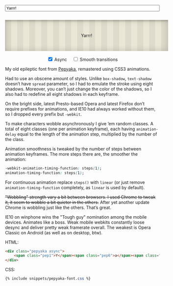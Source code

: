 <style>
    .pep-holder {
        text-align: center;
        padding: 3em 1em;
        margin-left: 0;
        margin-right: 0;
        width: 100%;
        max-width: 100%;
        margin-bottom: 0.5em;
        box-shadow: inset 0 0 1.5em rgba(15,15,0,0.2),
                    inset 0 0.3em 0.3em rgba(15,15,0,0.2);
        background-size: 2.8em 2.8em;
        background-color: #ebe7d7;
        background-image: -webkit-linear-gradient(0deg, rgba(0,0,0,.05) 50%, transparent 50%, transparent);
        background-image: -moz-linear-gradient(0deg, rgba(0,0,0,.05) 50%, transparent 50%, transparent);
        background-image: linear-gradient(90deg, rgba(0,0,0,.05) 50%, transparent 50%, transparent);
    }

    .pep-holder > p {
        margin: 0;
    }

    .pep-input-holder {
        margin-top: 1em;
        margin-bottom: 2em;
    }

    #pep_input {
        width: 100%;
    }

    .pep-constols-holder {
        text-align: center;
    }

    .pep-constols-holder label {
        display: inline-block;
        margin: 0.2em 0.5em 0 0.5em;
    }

    html.no-js .pep-input-holder,
    html.no-js .pep-constols-holder {
        display: none;
    }
</style>

<script>
dzDelayed.push(function() {
    if (!Modernizr.textshadow || !Modernizr.cssanimations || !Modernizr.csstransforms) {
        $('.pep-holder').html('<p><i class="icon-bug"></i> Ooops! Your browser <i>cannot into animations</i>!</p>');
        return;
    }

    var pepBox = $('.pepyaka'),
        pepInput = $('#pep_input'),
        asyncInput = $('#async'),
        sharpInput = $('#sharp'),
        canExecEvent = true,
        val = pepInput[0].value,
        oldRand;

    function redraw() {
        var result = '';

        val = pepInput[0].value;

        for (var i = 0; i < val.length; i++) {
            var rand = antiJekpotRandom(0, 7, oldRand);

            oldRand = rand;

            result += '<span class="pep'+rand+'">' + (val[i]==' '?'&nbsp;':val[i]) + '</span>';
        }

        if (!result) result = '<i class="icon-bug"></i>';

        pepBox.html(result);

        canExecEvent = false;
        setTimeout(function() {
            canExecEvent = true;
        }, 50);
    }

    pepInput.on('change input keyup blur', function() {
        if (canExecEvent && val != pepInput[0].value) redraw();
    })

    asyncInput.on('change', function() {
        pepBox.toggleClass('async');
        redraw();
    });

    sharpInput.on('change', function() {
        pepBox.toggleClass('smooth');
        redraw();
    });

    moveCursorToEnd(pepInput[0]);
});
</script>

<p class="pep-input-holder">
    <input type="text" value="Yarrr!" id="pep_input" class="big" placeholder="Type something">
</p>

<div class="pep-holder">
    <p class="pepyaka async">
        <span class="pep1">Y</span><span class="pep6">a</span><span class="pep2">r</span><span class="pep0">r</span><span class="pep4">r</span><span class="pep7">!</span>
    </p>
</div>

<p class="pep-constols-holder">
    <label><input type="checkbox" id="async" checked> Async</label>
    <label><input type="checkbox" id="sharp"> Smooth transitions</label>
</p>

My old epileptic font from [Pepyaka](http://pepyaka.su), remastered using CSS3 animations.

Had to use an obscene amount of styles. Unlike `box-shadow`, `text-shadow` doesn’t have `spread` parameter, so I had to emulate the stroke using eight shadows. Moreover, you can’t just change the color of the shadows, so I also had to redefine all eight shadows in each keyframe.

On the bright side, latest Presto-based Opera and latest Firefox don’t require prefixes for animations, and IE10 had always worked without them, so I dropped every prefix but `-webkit`.

To make characters wobble asynchronously I give &rsquo;em random classes. A total of eight classes (one per animation keyframe), each having `animation-delay` equal to the length of the animation step, multiplied by the number of the class.

Animation smoothness is tweaked by the number of steps between animation keyframes. The more steps there are, the smoother the animation:

```css
-webkit-animation-timing-function: steps(1);
animation-timing-function: steps(1);
```

For continuous animation replace `steps()` with `linear` (or just remove `animation-timing-function` completely, as `linear` is used by default).

<del>"Wobbling" strength vary a bit between browsers. I used Chrome to tweak it, it seem to wobble a bit quieter in the others.</del> After yet another update Chrome is wobbling just like the others. That’s great.

IE10 on winphone wins the "Tough guy" nomination among the mobile devices. Animates like a boss. Weak mobile webkits constantly loose desync and deliver pretty weak framerate overall. The weakest is Opera Classic on Android (as well as on desktop, btw).

HTML:

```html
<div class="pepyaka async">
    <span class="pep1">Y</span><span class="pep6">a</span><span class="pep2">r</span><span class="pep0">r</span><span class="pep4">r</span><span class="pep7">!</span>
</div>
```

CSS:

```css
{% include snippets/pepyaka-font.css %}
```

<style>
{% include snippets/pepyaka-font.css %}
</style>
